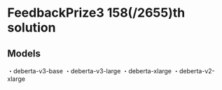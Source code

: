 # FeedbackPrize3  158(/2655)th solution
## Models
・deberta-v3-base
・deberta-v3-large
・deberta-xlarge
・deberta-v2-xlarge
